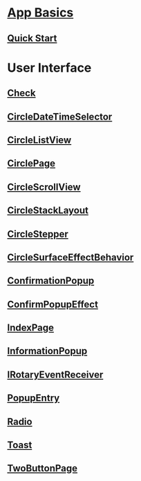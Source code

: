 # [App Basics](Overview.md)
## [Quick Start](Quickstart.md)
# User Interface
## [Check](Check.md)
## [CircleDateTimeSelector](CircleDateTimeSelector.md)
## [CircleListView](CircleListView.md)
## [CirclePage](CirclePage.md)
## [CircleScrollView](CircleScrollView.md)
## [CircleStackLayout](CircleStackLayout.md)
## [CircleStepper](CircleStepper.md)
## [CircleSurfaceEffectBehavior](CircleSurfaceEffectBehavior.md)
## [ConfirmationPopup](ConfirmationPopup.md)
## [ConfirmPopupEffect](ConfirmPopupEffect.md)
## [IndexPage](IndexPage.md)
## [InformationPopup](InformationPopup.md)
## [IRotaryEventReceiver](IRotaryEventReceiver.md)
## [PopupEntry](PopupEntry.md)
## [Radio](Radio.md)
## [Toast](Toast.md)
## [TwoButtonPage](TwoButtonPage.md)
